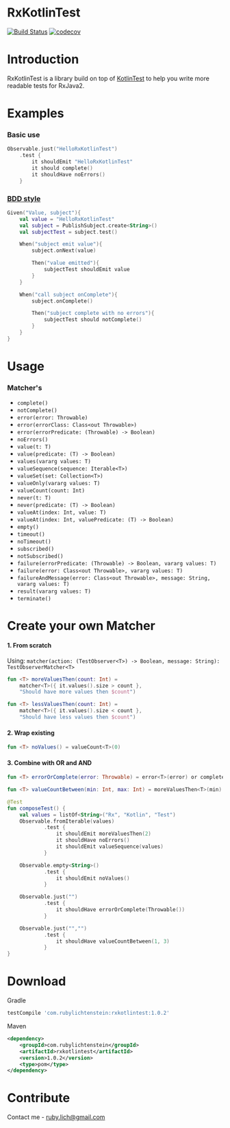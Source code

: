 # RxKotlinTest

[![Build Status](https://travis-ci.org/RubyLichtenstein/RxKotlinTest.svg?branch=master)](https://travis-ci.org/RubyLichtenstein/RxKotlinTest)
[![codecov](https://codecov.io/gh/RubyLichtenstein/RxKotlinTest/branch/master/graph/badge.svg)](https://codecov.io/gh/RubyLichtenstein/RxKotlinTest)

# Introduction

RxKotlinTest is a library build on top of [KotlinTest](https://github.com/kotlintest/kotlintest) to help you write more readable tests for RxJava2.

# Examples
### Basic use
```kotlin
Observable.just("HelloRxKotlinTest")
    .test {
        it shouldEmit "HelloRxKotlinTest"
        it should complete()
        it shouldHave noErrors()
    }
```
### [BDD style](https://github.com/kotlintest/kotlintest/blob/master/doc/reference.md#behavior-spec) 
```kotlin
Given("Value, subject"){
    val value = "HelloRxKotlinTest"
    val subject = PublishSubject.create<String>()
    val subjectTest = subject.test()

    When("subject emit value"){
        subject.onNext(value)

        Then("value emitted"){
            subjectTest shouldEmit value
        }
    }

    When("call subject onComplete"){
        subject.onComplete()

        Then("subject complete with no errors"){
            subjectTest should notComplete()
        }
    }
}    
```
# Usage
### Matcher's
- `complete()`
- `notComplete()`
- `error(error: Throwable)`
- `error(errorClass: Class<out Throwable>)`
- `error(errorPredicate: (Throwable) -> Boolean)`
- `noErrors()`
- `value(t: T)` 
- `value(predicate: (T) -> Boolean)` 
- `values(vararg values: T)` 
- `valueSequence(sequence: Iterable<T>)` 
- `valueSet(set: Collection<T>)` 
- `valueOnly(vararg values: T)` 
- `valueCount(count: Int)` 
- `never(t: T)` 
- `never(predicate: (T) -> Boolean)` 
- `valueAt(index: Int, value: T)` 
- `valueAt(index: Int, valuePredicate: (T) -> Boolean)` 
- `empty()` 
- `timeout()` 
- `noTimeout()` 
- `subscribed()` 
- `notSubscribed()` 
- `failure(errorPredicate: (Throwable) -> Boolean, vararg values: T)` 
- `failure(error: Class<out Throwable>, vararg values: T)` 
- `failureAndMessage(error: Class<out Throwable>, message: String, vararg values: T)` 
- `result(vararg values: T)` 
- `terminate()` 
 
# Create your own Matcher

#### 1. From scratch 
Using: `matcher(action: (TestObserver<T>) -> Boolean, message: String): TestObserverMatcher<T>`

```kotlin
fun <T> moreValuesThen(count: Int) =
    matcher<T>({ it.values().size > count },
    "Should have more values then $count")

fun <T> lessValuesThen(count: Int) =
    matcher<T>({ it.values().size < count }, 
    "Should have less values then $count")
```

#### 2. Wrap existing
```kotlin
fun <T> noValues() = valueCount<T>(0)
```

#### 3. Combine with OR and AND
```kotlin
fun <T> errorOrComplete(error: Throwable) = error<T>(error) or complete()

fun <T> valueCountBetween(min: Int, max: Int) = moreValuesThen<T>(min) and lessValuesThen<T>(max)

@Test
fun composeTest() {
    val values = listOf<String>("Rx", "Kotlin", "Test")
    Observable.fromIterable(values)
            .test {
                it shouldEmit moreValuesThen(2)
                it shouldHave noErrors()
                it shouldEmit valueSequence(values)
            }

    Observable.empty<String>()
            .test {
                it shouldEmit noValues()
            }

    Observable.just("")
            .test {
                it shouldHave errorOrComplete(Throwable())
            }

    Observable.just("","")
            .test {
                it shouldHave valueCountBetween(1, 3)
            }
}
```
# Download
Gradle
```groovy
testCompile 'com.rubylichtenstein:rxkotlintest:1.0.2'
```

Maven
```xml
<dependency>
    <groupId>com.rubylichtenstein</groupId>
    <artifactId>rxkotlintest</artifactId>
    <version>1.0.2</version>
    <type>pom</type>
</dependency>
```

# Contribute

Contact me - ruby.lich@gmail.com

